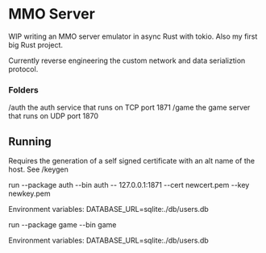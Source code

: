 # MMO Server

WIP writing an MMO server emulator in async Rust with tokio. Also my first big Rust project. 

Currently reverse engineering the custom network and data serializtion protocol. 

### Folders
/auth the auth service that runs on TCP port 1871
/game the game server that runs on UDP port 1870

## Running

Requires the generation of a self signed certificate with an alt name of the host. See /keygen

run --package auth --bin auth -- 127.0.0.1:1871 --cert newcert.pem --key newkey.pem

Environment variables:
DATABASE_URL=sqlite:./db/users.db


run --package game --bin game

Environment variables:
DATABASE_URL=sqlite:./db/users.db
